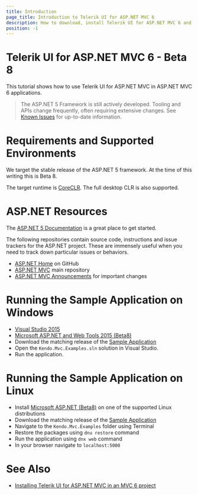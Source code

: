 ```yaml
---
title: Introduction
page_title: Introduction to Telerik UI for ASP.NET MVC 6
description: How to download, install Telerik UI for ASP.NET MVC 6 and run the sample application.
position: -1
---
```


# Telerik UI for ASP.NET MVC 6 - Beta 8
This tutorial shows how to use Telerik UI for ASP.NET MVC in ASP.NET MVC 6 applications.

> The ASP.NET 5 Framework is still actively developed. Tooling and APIs change frequently, often requiring extensive changes.
See [Known Issues](known-issues) for up-to-date information.

# Requirements and Supported Environments

We target the stable release of the ASP.NET 5 framework. At the time of this writing this is Beta 8.

The target runtime is [CoreCLR](https://github.com/dotnet/coreclr). The full desktop CLR is also supported.

# ASP.NET Resources

The [ASP.NET 5 Documentation](http://docs.asp.net/en/latest/index.html) is a great place to get started.

The following repositories contain source code, instructions and issue trackers for the ASP.NET project.
These are immensely useful when you need to track down particular issues or behaviors.

- [ASP.NET Home](https://github.com/aspnet/home) on GitHub
- [ASP.NET MVC](https://github.com/aspnet/Mvc) main repository
- [ASP.NET MVC Announcements](https://github.com/aspnet/announcements/) for important changes

# Running the Sample Application on Windows

- [Visual Studio 2015](https://www.visualstudio.com/en-us/downloads/download-visual-studio-vs.aspx)
- [Microsoft ASP.NET and Web Tools 2015 (Beta8)](https://www.microsoft.com/en-us/download/details.aspx?id=49442)
- Download the matching release of the [Sample Application](https://github.com/telerik/ui-for-aspnet-mvc-6-demos/releases)
- Open the `Kendo.Mvc.Examples.sln` solution in Visual Studio.
- Run the application.

# Running the Sample Application on Linux

- Install [Microsoft ASP.NET (Beta8)](http://docs.asp.net/en/latest/getting-started/installing-on-linux.html) on one of the supported Linux distributions
- Download the matching release of the [Sample Application](https://github.com/telerik/ui-for-aspnet-mvc-6-demos/releases)
- Navigate to the `Kendo.Mvc.Examples` folder using Terminal
- Restore the packages using `dnu restore` command
- Run the application using `dnx web` command
- In your browser navigate to `localhost:5000`

# See Also

- [Installing Telerik UI for ASP.NET MVC in an MVC 6 project](getting-started)
